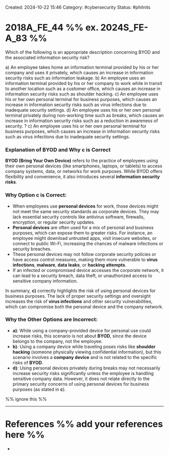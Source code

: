 Created: 2024-10-22 15:46
Category: #cybersecurity
Status: #philnits



# 2018A_FE_44 %% ex. 2024S_FE-A_83 %%

Which of the following is an appropriate description concerning BYOD and the associated information security risk?

a) An employee takes home an information terminal provided by his or her company and
uses it privately, which causes an increase in information security risks such as
information leakage.
b) An employee uses an information terminal provided by his or her company to work
while in transit to another location such as a customer office, which causes an increase in
information security risks such as shoulder hacking.
c) An employee uses his or her own personal terminal for business purposes, which causes
an increase in information security risks such as virus infections due to inadequate
security settings.
d) An employee uses his or her own personal terminal privately during non-working time
such as breaks, which causes an increase in information security risks such as a
reduction in awareness of security.
?
c) An employee uses his or her own personal terminal for business purposes, which causes
an increase in information security risks such as virus infections due to inadequate
security settings.

### Explanation of BYOD and Why **c** is Correct

**BYOD (Bring Your Own Device)** refers to the practice of employees using their own personal devices (like smartphones, laptops, or tablets) to access company systems, data, or networks for work purposes. While BYOD offers flexibility and convenience, it also introduces several **information security risks**.

### Why Option **c** is Correct:

- When employees use **personal devices** for work, those devices might not meet the same security standards as corporate devices. They may lack essential security controls like antivirus software, firewalls, encryption, or regular security updates.
- **Personal devices** are often used for a mix of personal and business purposes, which can expose them to greater risks. For instance, an employee might download untrusted apps, visit insecure websites, or connect to public Wi-Fi, increasing the chances of malware infections or security breaches.
- These personal devices may not follow corporate security policies or have access control measures, making them more vulnerable to **virus infections**, **malware**, **data leaks**, or **hacking attempts**.
- If an infected or compromised device accesses the corporate network, it can lead to a security breach, data theft, or unauthorized access to sensitive company information.

In summary, **c)** correctly highlights the risk of using personal devices for business purposes. The lack of proper security settings and oversight increases the risk of **virus infections** and other security vulnerabilities, which can compromise both the personal device and the company network.

### Why the Other Options are Incorrect:

- **a)**: While using a company-provided device for personal use could increase risks, this scenario is not about **BYOD**, since the device belongs to the company, not the employee.
- **b)**: Using a company device while traveling poses risks like **shoulder hacking** (someone physically viewing confidential information), but this scenario involves a **company device** and is not related to the specific risks of **BYOD**.
- **d)**: Using personal devices privately during breaks may not necessarily increase security risks significantly unless the employee is handling sensitive company data. However, it does not relate directly to the primary security concerns of using personal devices for business purposes (as stated in **c**).



%% ignore this %%
<!--SR:!2025-05-11,60,310-->
---









# References %% add your references here %%
- 